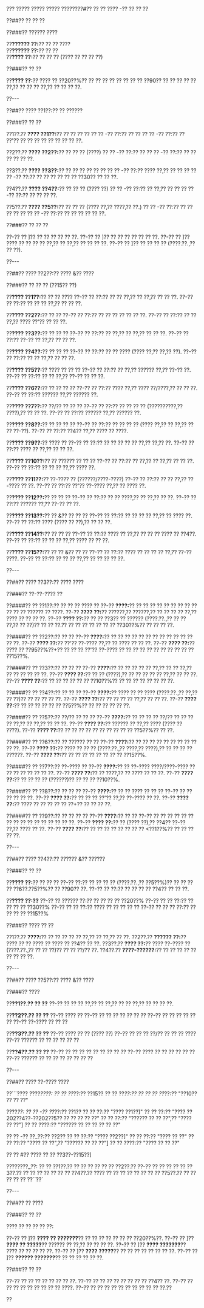 ??? ????? ????? ????? ????????#?? ?? ?? ???? -?? ?? ?? ??

??##?? ?? ?? ??

??###?? ?????? ????

??**?????? ??:**?? ?? ?? ????  
??**?????? ??:**?? ?? ??  
??**???? ??:**?? ?? ?? ?? (???? ?? ?? ?? ??)

??###?? ?? ??

??**???? ??:**?? ???? ?? ??20??%?? ?? ?? ?? ?? ?? ?? ?? ?? ??90?? ?? ?? ?? ?? ?? ??,?? ?? ?? ?? ??,?? ?? ?? ?? ??.

??---

??##?? ???? ??1??:?? ?? ??????

??###?? ?? ??

??1??.?? **???? ??1??:**?? ?? ?? ?? ??
??  ?? -?? ??:?? ?? ??
??  ?? -?? ??:?? ?? ??'?? ?? ?? ?? ?? ?? ?? ?? ?? ??.

??2??.?? **???? ??2??:**?? ?? ?? ?? (????)
??  ?? -?? ??:?? ??
??  ?? -?? ??:?? ?? ?? ?? ?? ?? ??.

??3??.?? **???? ??3??:**?? ?? ?? ?? ?? ?? ??
??  ?? -?? ??:?? ???? ??,?? ?? ?? ??
??  ?? -?? ??:?? ?? ?? ?? ?? ?? ?? ??30?? ?? ?? ??.

??4??.?? **???? ??4??:**?? ?? ?? ?? (???? ??)
??  ?? -?? ??:?? ?? ??,?? ?? ??
??  ?? -?? ??:?? ?? ?? ?? ??.

??5??.?? **???? ??5??:**?? ?? ?? ?? (???? ??,?? ????,?? ??.)
??  ?? -?? ??:?? ?? ?? ?? ?? ??
??  ?? -?? ??:?? ?? ?? ?? ?? ?? ??.

??###?? ?? ?? ??

??-?? ?? ]?? ?? ?? ?? ?? ?? ??.
??-?? ?? ]?? ?? ?? ?? ?? ?? ?? ??.
??-?? ?? ]?? ???? ?? ?? ?? ?? ??,?? ?? ??,?? ?? ?? ?? ??.
??-?? ?? ]?? ?? ?? ?? ?? (????.??.,?? ?? ??).

??---

??##?? ???? ??2??:?? ???? &?? ????

??###?? ?? ?? ?? (??15?? ??)

??**???? ??1??:**?? ?? ?? ????
??-?? ?? ??:?? ?? ?? ??,?? ?? ??,?? ?? ?? ??.
??-?? ?? ??:?? ?? ?? ?? ??,?? ?? ?? ??.

??**???? ??2??:**?? ?? ??
??-?? ?? ??:?? ?? ?? ?? ?? ?? ?? ??.
??-?? ?? ??:?? ?? ?? ??,?? ???? ??'?? ?? ?? ??.

??**???? ??3??:**?? ?? ?? ??
??-?? ?? ??:?? ?? ??,?? ?? ??,?? ?? ?? ??.
??-?? ?? ??:?? ??-?? ?? ??,?? ?? ?? ??.

??**???? ??4??:**?? ?? ?? ??
??-?? ?? ??:?? ?? ?? ???? (???? ??,?? ??,?? ??).
??-?? ?? ??:?? ?? ?? ??,?? ?? ?? ??.

??**???? ??5??:**?? ???? ?? ?? ??
??-?? ?? ??:?? ?? ??,?? ?????? ??,?? ??-?? ??.
??-?? ?? ??:?? ?? ?? ??,?? ??-?? ?? ?? ??.

??**???? ??6??:**?? ?? ?? ?? ??
??-?? ?? ??:?? ???? ??,?? ???? ??/????,?? ?? ?? ??.
??-?? ?? ??:?? ?????? ??,?? ?????? ??.

??**???? ??7??:**?? ??/?? ?? ?? ??
??-?? ?? ??:?? ?? ?? ?? ?? (??????????,?? ????),?? ?? ?? ??.
??-?? ?? ??:?? ?????? ??,?? ?????? ??.

??**???? ??8??:**?? ?? ?? ?? ??
??-?? ?? ??:?? ?? ?? ?? ?? (???? ??,?? ?? ??,?? ?? ?? ??-??).
??-?? ?? ??:?? ??4?? ??,?? ???? ?? ????.

??**???? ??9??:**?? ???? ??
??-?? ?? ??:?? ?? ?? ?? ?? ?? ??,?? ??,?? ??.
??-?? ?? ??:?? ???? ?? ??,?? ?? ?? ??.

??**???? ??10??:**?? ?? ?????? ?? ?? ??
??-?? ?? ??:?? ?? ??,?? ?? ??,?? ?? ?? ??.
??-?? ?? ??:?? ?? ?? ?? ??,?? ???? ??.

??**???? ??11??:**?? ??-???? ?? (??????/????-????)
??-?? ?? ??:?? ?? ?? ??,?? ??-???? ?? ??.
??-?? ?? ??:?? ??'?? ??-???? ??,?? ?? ???? ??.

??**???? ??12??:**?? ?? ?? ??
??-?? ?? ??:?? ?? ?? ????,?? ?? ??,?? ?? ??.
??-?? ?? ??:?? ?????? ??,?? ??-?? ?? ??.

??**???? ??13??:**?? ?? &?? ?? ?? ??
??-?? ?? ??:?? ?? ?? ?? ?? ??,?? ?? ???? ??.
??-?? ?? ??:?? ???? (???? ?? ??),?? ?? ?? ??.

??**???? ??14??:**?? ?? ?? ??
??-?? ?? ??:?? ???? ?? ??,?? ?? ?? ?? ???? ?? ??4??.
??-?? ?? ??:?? ?? ?? ?? ??,?? ???? ?? ?? ??.

??**???? ??15??:**?? ?? ?? &?? ?? ??
??-?? ?? ??:?? ???? ?? ?? ?? ?? ??,?? ??-?? ????.
??-?? ?? ??:?? ?? ?? ?? ??,?? ?? ?? ?? ?? ??.

??---

??##?? ???? ??3??:?? ???? ????

??###?? ??-??-???? ??

??####?? ?? ??1??:?? ?? ?? ?? ???? ??
??-?? **????:**?? ?? ?? ?? ?? ?? ?? ?? ?? ?? ?? ?? ?? ?????? ?? ????.
??-?? **???? ??:**?? ??????,?? ??????,?? ?? ?? ?? ?? ??,?? ???? ?? ?? ?? ??.
??-?? **???? ??:**?? ?? ?? ??3?? ?? ?????? (????.??.,?? ?? ?? ??,?? ?? ??)?? ?? ?? ??.?? ?? ?? ?? ?? ?? ?? ?? ??30??%?? ?? ?? ?? ??.

??####?? ?? ??2??:?? ?? ??
??-?? **????:**?? ?? ?? ?? ?? ?? ?? ?? ?? ?? ?? ?? ?? ?? ??.
??-?? **???? ??:**?? ??'?? ??-???? ??,?? ?? ???? ?? ?? ??.
??-?? **???? ??:**?? ???? ?? ??95??%??+?? ?? ?? ?? ??'?? ??-???? ?? ?? ?? ?? ?? ?? ?? ?? ?? ?? ?? ??15??%.

??####?? ?? ??3??:?? ?? ?? ??
??-?? **????:**?? ?? ?? ?? ?? ?? ??,?? ?? ?? ??,?? ?? ?? ?? ?? ?? ??.
??-?? **???? ??:**?? ?? ?? (????),?? ?? ?? ?? ?? ?? ??,?? ?? ?? ??.
??-?? **???? ??:**?? ?? ?? ?? ?? ?? ?? ??10??%?? ?? ?? ?? ?? ?? ?? ?? ??.

??####?? ?? ??4??:?? ?? ?? ??
??-?? **????:**?? ???? ?? ?? ???? (????.??.,?? ??,?? ?? ??)?? ?? ?? ?? ?? ??.
??-?? **???? ??:**?? ?? ?? ?? ?? ??,?? ?? ?? ??.
??-?? **???? ??:**?? ?? ?? ?? ?? ?? ?? ??5??%?? ?? ?? ?? ?? ?? ??.

??####?? ?? ??5??:?? ??/?? ?? ?? ??
??-?? **????:**?? ?? ?? ?? ?? ??/?? ?? ?? ?? ?? ??,?? ?? ??,?? ?? ?? ??.
??-?? **???? ??:**?? ?????? ?? ??,?? ???? (???? ?? ????).
??-?? **???? ??:**?? ?? ?? ?? ?? ?? ?? ?? ?? ?? ?? ??5??%?? ?? ??.

??####?? ?? ??6??:?? ?? ?????? ?? ??
??-?? **????:**?? ?? ?? ?? ?? ?? ?? ?? ?? ?? ?? ??.
??-?? **???? ??:**?? ???? ?? ?? ?? (????.??.,?? ????,?? ????),?? ?? ?? ?? ?? ??????.
??-?? **???? ??:**?? ?? ?? ?? ?? ?? ?? ?? ?? ??15??%.

??####?? ?? ??7??:?? ??-???? ??
??-?? **????:**?? ?? ??-???? ????/????-???? ?? ?? ?? ?? ?? ?? ?? ??.
??-?? **???? ??:**?? ?? ????,?? ?? ???? ?? ?? ??.
??-?? **???? ??:**?? ?? ?? ?? ?? (??????)?? ?? ?? ?? ??10??%.

??####?? ?? ??8??:?? ?? ?? ??
??-?? **????:**?? ?? ?? ???? ?? ?? ?? ??-?? ?? ?? ?? ?? ?? ??.
??-?? **???? ??:**?? ?? ?? ?? ??'?? ??,?? ??-???? ?? ??.
??-?? **???? ??:**?? ???? ?? ?? ?? ?? ?? ??+?? ?? ?? ?? ??.

??####?? ?? ??9??:?? ?? ?? ?? ??
??-?? **????:**?? ?? ?? ??-?? ?? ?? ?? ?? ?? ?? ?? ?? ?? ?? ?? ?? ?? ?? ?? ??.
??-?? **???? ??:**?? ?? (???? ??),?? ??4?? ??-?? ??,?? ???? ?? ??.
??-?? **???? ??:**?? ?? ?? ?? ?? ?? ?? ?? ?? <??1??%?? ?? ?? ?? ?? ??.

??---

??##?? ???? ??4??:?? ?????? &?? ??????

??###?? ?? ??

??**???? ??:**?? ?? ?? ??
??-?? ??:?? ?? ?? ?? ?? (????.??.,?? ??5??%)?? ?? ?? ?? ?? ??6??.??5??%?? ?? ??90?? ??.
??-?? ?? ??:?? ?? ?? ?? ?? ??4?? ?? ?? ??.

??**???? ??:??**
??-?? ?? ?????? ??:?? ?? ?? ?? ?? ??20??%
??-?? ?? ?? ??:?? ?? ?? ?? ?? ??30??%
??-?? ?? ?? ??:?? ???? ?? ?? ?? ?? ??
??-?? ?? ?? ?? ??:?? ?? ?? ?? ?? ??15??%

??###?? ???? ?? ??

??1??.?? **????:**?? ?? ?? ?? ?? ?? ??,?? ?? ??,?? ?? ??.
??2??.?? **?????? ??:**?? ???? ?? ?? ???? ?? ???? ?? ??4?? ?? ??.
??3??.?? **???? ??:**?? ???? ??-???? ?? (????.??.,?? ?? ?? ??)?? ?? ?? ??/?? ??.
??4??.?? **????-??????:**?? ?? ?? ?? ?? ?? ?? ?? ?? ??.

??---

??##?? ???? ??5??:?? ???? &?? ????

??###?? ????

??**??1??.?? ?? ??**
??-?? ?? ?? ?? ??,?? ?? ??,?? ?? ?? ??,?? ?? ?? ?? ??.

??**??2??.?? ?? ??**
??-?? ???? ??
??-?? ?? ?? ?? ?? ?? ?? ??
??-?? ?? ?? ?? ?? ?? ??
??-?? ??-???? ?? ?? ??

??**??3??.?? ?? ??**
??-?? ???? ?? ?? (???? ??)
??-?? ?? ?? ?? ??/?? ?? ?? ?? ????
??-?? ?????? ?? ?? ?? ?? ?? ??

??**??4??.?? ?? ??**
??-?? ?? ?? ?? ?? ?? ?? ?? ?? ??
??-?? ???? ?? ?? ?? ?? ?? ??
??-?? ?????? ?? ?? ?? ?? ?? ?? ?? ??

??---

??##?? ???? ??-???? ????

??```????
????_????:
?? ?? ??_??:?? ??15??
?? ?? ??_??:?? ??
?? ?? ??_??:?? "??10?? ?? ?? ??"

????_??:
?? ?? -?? ??_??:?? ??1??
??   ?? ??:?? "???? ??1??]"
??   ?? ??:?? "???? ??202??4??-??202??5?? ?? ?? ?? ?? ??"
??   ?? ??:?? "?????? ?? ?? ??",?? "???? ?? ??"]
??   ?? ????:?? "?????? ?? ?? ?? ?? ?? ??"

?? ?? -?? ??_??:?? ??2??
??   ?? ??:?? "???? ??2??]"
??   ?? ??:?? "???? ?? ??"
??   ?? ??:?? "???? ?? ??",?? "?????? ?? ?? ??"]
??   ?? ????:?? "???? ?? ?? ??"

?? ?? #?? ???? ?? ?? ??3??-??15??]

????????_??:
?? ?? ??1??.?? ?? ?? ?? ??
?? ?? ??2??.?? ??-?? ?? ?? ??
?? ?? ??3??.?? ?? ?? ?? ?? ??
?? ?? ??4??.?? ???? ?? ?? ?? ?? ?? ??
?? ?? ??5??.?? ?? ?? ?? ?? ??
??``??`

??---

??##?? ?? ????

??###?? ?? ??

???? ?? ?? ?? ?? ??:

??-?? ?? ]?? **???? ?? ???????**?? ?? ?? ?? ?? ?? ?? ?? ??20??%??.
??-?? ?? ]?? **???? ?? ?????**?? ?????? ?? ??,?? ?? ?? ?? ??.
??-?? ?? ]?? **???? ???????**?? ???? ?? ?? ?? ?? ??.
??-?? ?? ]?? **???? ?????**?? ?? ?? ?? ?? ?? ?? ?? ??.
??-?? ?? ]?? **?????? ???????**?? ?? ?? ?? ?? ?? ??.

??###?? ?? ??

??-?? ?? ?? ?? ?? ?? ?? ?? ??.
??-?? ?? ?? ?? ?? ?? ?? ?? ?? ??4?? ??.
??-?? ?? ?? ?? ?? ?? ?? ?? ?? ?? ????.
??-?? ?? ?? ?? ?? ?? ?? ?? ?? ?? ?? ??.??

??